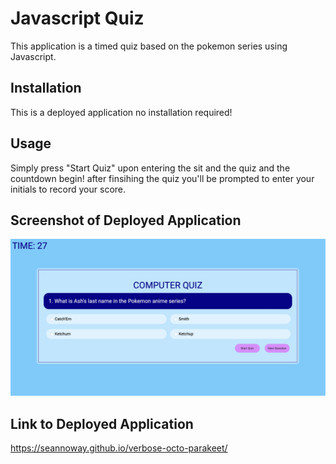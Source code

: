 # Javascript Quiz
This application is a timed quiz based on the pokemon series using Javascript.

## Installation
This is a deployed application no installation required!

## Usage
Simply press "Start Quiz" upon entering the sit and the quiz and the countdown begin! after finsihing the quiz you'll be prompted to enter your initials to record your score.

## Screenshot of Deployed Application
![screenshot](./assets/Screenshot%202023-05-19%20at%204.29.44%20PM.png)

## Link to Deployed Application
https://seannoway.github.io/verbose-octo-parakeet/